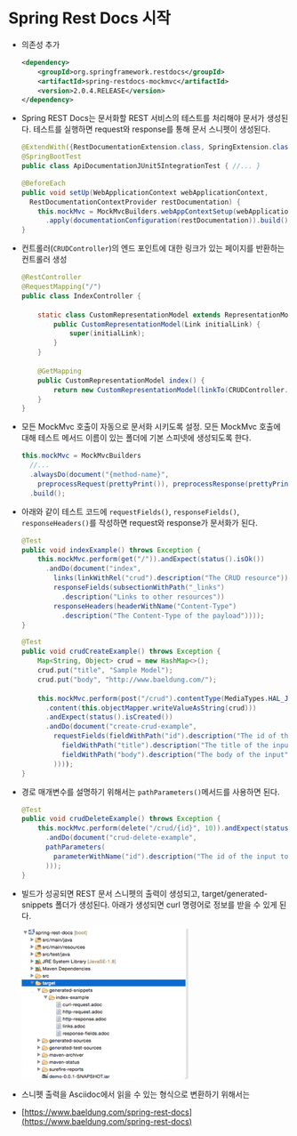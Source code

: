 # Spring Rest Docs 시작

- 의존성 추가
  
    ```xml
    <dependency>
        <groupId>org.springframework.restdocs</groupId>
        <artifactId>spring-restdocs-mockmvc</artifactId>
        <version>2.0.4.RELEASE</version>
    </dependency>
    ```
    
- Spring REST Docs는 문서화할 REST 서비스의 테스트를 처리해야 문서가 생성된다. 테스트를 실행하면 request와 response를 통해 문서 스니펫이 생성된다.
  
    ```java
    @ExtendWith({RestDocumentationExtension.class, SpringExtension.class})
    @SpringBootTest
    public class ApiDocumentationJUnit5IntegrationTest { //... }
    ```
    
    ```java
    @BeforeEach
    public void setUp(WebApplicationContext webApplicationContext,
      RestDocumentationContextProvider restDocumentation) {
        this.mockMvc = MockMvcBuilders.webAppContextSetup(webApplicationContext)
          .apply(documentationConfiguration(restDocumentation)).build();
    }
    ```
    
- 컨트롤러(`CRUDController`)의 엔드 포인트에 대한 링크가 있는 페이지를 반환하는 컨트롤러 생성
  
    ```java
    @RestController
    @RequestMapping("/")
    public class IndexController {
    
        static class CustomRepresentationModel extends RepresentationModel<CustomRepresentationModel> {
            public CustomRepresentationModel(Link initialLink) {
                super(initialLink);
            }
        }
    
        @GetMapping
        public CustomRepresentationModel index() {
            return new CustomRepresentationModel(linkTo(CRUDController.class).withRel("crud"));
        }
    }
    ```
    
- 모든 MockMvc 호출이 자동으로 문서화 시키도록 설정. 모든 MockMvc 호출에 대해 테스트 메서드 이름이 있는 폴더에 기본 스피넷에 생성되도록 한다.
  
    ```java
    this.mockMvc = MockMvcBuilders
      //...
      .alwaysDo(document("{method-name}", 
        preprocessRequest(prettyPrint()), preprocessResponse(prettyPrint())))
      .build();
    ```
    
- 아래와 같이 테스트 코드에 `requestFields()`, `responseFields()`, `responseHeaders()`를 작성하면 request와 response가 문서화가 된다.
  
    ```java
    @Test
    public void indexExample() throws Exception {
        this.mockMvc.perform(get("/")).andExpect(status().isOk())
          .andDo(document("index", 
            links(linkWithRel("crud").description("The CRUD resource")), 
            responseFields(subsectionWithPath("_links")
              .description("Links to other resources"))
            responseHeaders(headerWithName("Content-Type")
              .description("The Content-Type of the payload"))));
    }
    ```
    
    ```java
    @Test
    public void crudCreateExample() throws Exception {
        Map<String, Object> crud = new HashMap<>();
        crud.put("title", "Sample Model");
        crud.put("body", "http://www.baeldung.com/");
           
        this.mockMvc.perform(post("/crud").contentType(MediaTypes.HAL_JSON)
          .content(this.objectMapper.writeValueAsString(crud)))
          .andExpect(status().isCreated())
          .andDo(document("create-crud-example", 
            requestFields(fieldWithPath("id").description("The id of the input"),
              fieldWithPath("title").description("The title of the input"),
              fieldWithPath("body").description("The body of the input"),
            ))));
    }
    ```
    
- 경로 매개변수를 설명하기 위해서는 `pathParameters()`메서드를 사용하면 된다.
  
    ```java
    @Test
    public void crudDeleteExample() throws Exception {
        this.mockMvc.perform(delete("/crud/{id}", 10)).andExpect(status().isOk())
          .andDo(document("crud-delete-example", 
          pathParameters(
            parameterWithName("id").description("The id of the input to delete")
          )));
    }
    ```
    
- 빌드가 성공되면 REST 문서 스니펫의 출력이 생성되고, target/generated-snippets 폴더가 생성된다. 아래가 생성되면 curl 명령어로 정보를 받을 수 있게 된다.
  
    ![Spring%20Rest%20Docs%20%E1%84%89%E1%85%B5%E1%84%8C%E1%85%A1%E1%86%A8%2043ab6cc647ea4374a484c08a476a3a5a/Untitled.png](assets/Untitled-4552542.png)
    
- 스니펫 출력을 Asciidoc에서 읽을 수 있는 형식으로 변환하기 위해서는
- [https://www.baeldung.com/spring-rest-docs](https://www.baeldung.com/spring-rest-docs)